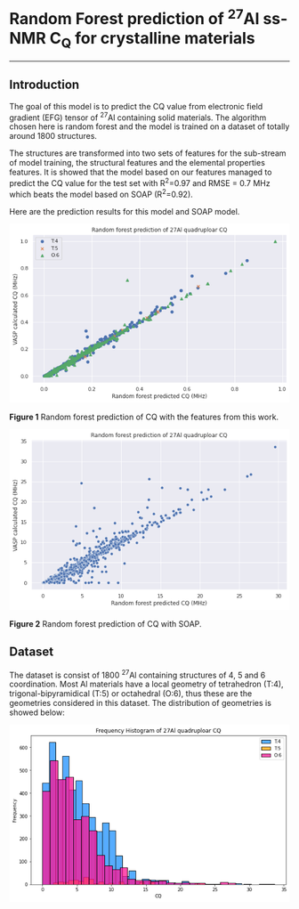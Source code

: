 # Random Forest prediction of <sup>27</sup>Al ss-NMR C<sub>Q</sub> for crystalline materials 

--------------------------------------------------------------------------------------------

## Introduction

The goal of this model is to predict the CQ value from electronic field gradient (EFG) tensor of <sup>27</sup>Al containing solid materials. The algorithm chosen here is random forest and the model is trained on a dataset of totally around 1800 structures.  

The structures are transformed into two sets of features for the sub-stream of model training, the structural features and the elemental properties features. It is showed that the model based on our features managed to predict the CQ value for the test set with R<sup>2</sup>=0.97 and RMSE = 0.7 MHz which beats the model based on SOAP (R<sup>2</sup>=0.92).  

Here are the prediction results for this model and SOAP model.  

![test_result](./figures/test_r2_98_chemenv_split.png)

**Figure 1** Random forest prediction of CQ with the features from this work.  

![test_result_SOAP](./figures/27Al_RF_testset_SOAP_101521.png)

**Figure 2** Random forest prediction of CQ with SOAP.  

## Dataset

The dataset is consist of 1800 <sup>27</sup>Al containing structures of 4, 5 and 6 coordination. Most Al materials have a local geometry of tetrahedron (T:4), trigonal-bipyramidical (T:5) or octahedral (O:6), thus these are the geometries considered in this dataset. The distribution of geometries is showed below:

![geo_dist](./figures/geo_dist.png)
